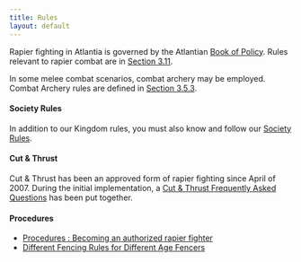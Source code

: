 ```yaml
---
title: Rules
layout: default
---
```


Rapier fighting in Atlantia is governed by the Atlantian [Book of Policy](http://atlantia.sca.org/offices/seneschal/clerk-of-law/policy/seneschal).
Rules relevant to rapier combat are in [Section 3.11](http://atlantia.sca.org/134-offices/seneschal/policies-and-laws/atlantian-book-of-policy/marshal-pages/116-3-11-section-xi-rapier-combat).

In some melee combat scenarios, combat archery may be employed.
Combat Archery rules are defined in [Section 3.5.3](http://atlantia.sca.org/134-offices/seneschal/policies-and-laws/atlantian-book-of-policy/marshal-pages/110-3-5-section-v-weapons-and-armor-standards).

#### Society Rules
In addition to our Kingdom rules, you must also know and follow our [Society Rules](http://sca.org/officers/marshal/docs/rapier/rapier_handbook.pdf).

#### Cut & Thrust

Cut & Thrust has been an approved form of rapier fighting since April of 2007. During the initial implementation, a [Cut & Thrust Frequently Asked Questions](/cutandthrust) has been put together.

#### Procedures

* [Procedures : Becoming an authorized rapier fighter](/procedures/authorizing)
* [Different Fencing Rules for Different Age Fencers](/youth_rapier)
